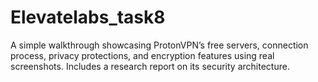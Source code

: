 # Elevatelabs_task8
A simple walkthrough showcasing ProtonVPN’s free servers, connection process, privacy protections, and encryption features using real screenshots. Includes a research report on its security architecture.

